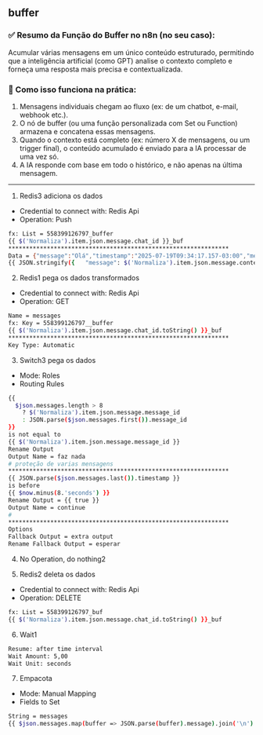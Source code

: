 ## buffer 
### ✅ Resumo da Função do Buffer no n8n (no seu caso):
Acumular várias mensagens em um único conteúdo estruturado, permitindo que a inteligência artificial (como GPT) analise o contexto completo e forneça uma resposta mais precisa e contextualizada.

### 📌 Como isso funciona na prática:
1. Mensagens individuais chegam ao fluxo (ex: de um chatbot, e-mail, webhook etc.).
2. O nó de buffer (ou uma função personalizada com Set ou Function) armazena e concatena essas mensagens.
3. Quando o contexto está completo (ex: número X de mensagens, ou um trigger final), o conteúdo acumulado é enviado para a IA processar de uma vez só.
4. A IA responde com base em todo o histórico, e não apenas na última mensagem.

***************************************************************

1. Redis3 adiciona os dados
- Credential to connect with: Redis Api
- Operation: Push

```bash
fx: List = 558399126797_buffer
{{ $('Normaliza').item.json.message.chat_id }}_buf
***************************************************************
Data = {"message":"Olá","timestamp":"2025-07-19T09:34:17.157-03:00","message_id":"3A29B1638B86BC6E7422"}
{{ JSON.stringify({   "message": $('Normaliza').item.json.message.content,   "timestamp": $now,   "message_id": $('Normaliza').item.json.message.message_id }) }}
```

2. Redis1 pega os dados transformados
- Credential to connect with: Redis Api
- Operation: GET

```bash
Name = messages
fx: Key = 558399126797__buffer
{{ $('Normaliza').item.json.message.chat_id.toString() }}_buf
***************************************************************
Key Type: Automatic
```

3. Switch3 pega os dados
- Mode: Roles
- Routing Rules
```bash
{{ 
  $json.messages.length > 8 
    ? $('Normaliza').item.json.message.message_id
    : JSON.parse($json.messages.first()).message_id
}}
is not equal to
{{ $('Normaliza').item.json.message.message_id }}
Rename Output
Output Name = faz nada
# proteção de varias mensagens
***************************************************************
{{ JSON.parse($json.messages.last()).timestamp }}
is before
{{ $now.minus(8.'seconds') }}
Rename Output = {{ true }}
Output Name = continue
# 
***************************************************************
Options
Fallback Output = extra output
Rename Fallback Output = esperar
```

4. No Operation, do nothing2

5. Redis2 deleta os dados
- Credential to connect with: Redis Api
- Operation: DELETE

```bash
fx: List = 558399126797_buf
{{ $('Normaliza').item.json.message.chat_id.toString() }}_buf
```

6. Wait1
```bash
Resume: after time interval
Wait Amount: 5,00
Wait Unit: seconds
```

7. Empacota
- Mode: Manual Mapping
- Fields to Set
```bash
String = messages
{{ $json.messages.map(buffer => JSON.parse(buffer).message).join('\n') }}
```